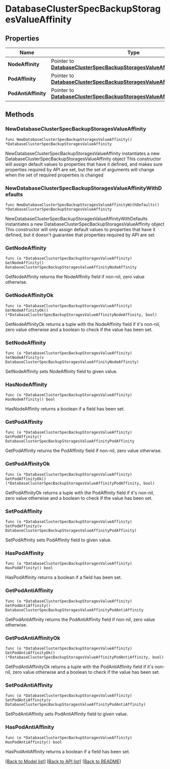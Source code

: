 # DatabaseClusterSpecBackupStoragesValueAffinity

## Properties

Name | Type | Description | Notes
------------ | ------------- | ------------- | -------------
**NodeAffinity** | Pointer to [**DatabaseClusterSpecBackupStoragesValueAffinityNodeAffinity**](DatabaseClusterSpecBackupStoragesValueAffinityNodeAffinity.md) |  | [optional] 
**PodAffinity** | Pointer to [**DatabaseClusterSpecBackupStoragesValueAffinityPodAffinity**](DatabaseClusterSpecBackupStoragesValueAffinityPodAffinity.md) |  | [optional] 
**PodAntiAffinity** | Pointer to [**DatabaseClusterSpecBackupStoragesValueAffinityPodAntiAffinity**](DatabaseClusterSpecBackupStoragesValueAffinityPodAntiAffinity.md) |  | [optional] 

## Methods

### NewDatabaseClusterSpecBackupStoragesValueAffinity

`func NewDatabaseClusterSpecBackupStoragesValueAffinity() *DatabaseClusterSpecBackupStoragesValueAffinity`

NewDatabaseClusterSpecBackupStoragesValueAffinity instantiates a new DatabaseClusterSpecBackupStoragesValueAffinity object
This constructor will assign default values to properties that have it defined,
and makes sure properties required by API are set, but the set of arguments
will change when the set of required properties is changed

### NewDatabaseClusterSpecBackupStoragesValueAffinityWithDefaults

`func NewDatabaseClusterSpecBackupStoragesValueAffinityWithDefaults() *DatabaseClusterSpecBackupStoragesValueAffinity`

NewDatabaseClusterSpecBackupStoragesValueAffinityWithDefaults instantiates a new DatabaseClusterSpecBackupStoragesValueAffinity object
This constructor will only assign default values to properties that have it defined,
but it doesn't guarantee that properties required by API are set

### GetNodeAffinity

`func (o *DatabaseClusterSpecBackupStoragesValueAffinity) GetNodeAffinity() DatabaseClusterSpecBackupStoragesValueAffinityNodeAffinity`

GetNodeAffinity returns the NodeAffinity field if non-nil, zero value otherwise.

### GetNodeAffinityOk

`func (o *DatabaseClusterSpecBackupStoragesValueAffinity) GetNodeAffinityOk() (*DatabaseClusterSpecBackupStoragesValueAffinityNodeAffinity, bool)`

GetNodeAffinityOk returns a tuple with the NodeAffinity field if it's non-nil, zero value otherwise
and a boolean to check if the value has been set.

### SetNodeAffinity

`func (o *DatabaseClusterSpecBackupStoragesValueAffinity) SetNodeAffinity(v DatabaseClusterSpecBackupStoragesValueAffinityNodeAffinity)`

SetNodeAffinity sets NodeAffinity field to given value.

### HasNodeAffinity

`func (o *DatabaseClusterSpecBackupStoragesValueAffinity) HasNodeAffinity() bool`

HasNodeAffinity returns a boolean if a field has been set.

### GetPodAffinity

`func (o *DatabaseClusterSpecBackupStoragesValueAffinity) GetPodAffinity() DatabaseClusterSpecBackupStoragesValueAffinityPodAffinity`

GetPodAffinity returns the PodAffinity field if non-nil, zero value otherwise.

### GetPodAffinityOk

`func (o *DatabaseClusterSpecBackupStoragesValueAffinity) GetPodAffinityOk() (*DatabaseClusterSpecBackupStoragesValueAffinityPodAffinity, bool)`

GetPodAffinityOk returns a tuple with the PodAffinity field if it's non-nil, zero value otherwise
and a boolean to check if the value has been set.

### SetPodAffinity

`func (o *DatabaseClusterSpecBackupStoragesValueAffinity) SetPodAffinity(v DatabaseClusterSpecBackupStoragesValueAffinityPodAffinity)`

SetPodAffinity sets PodAffinity field to given value.

### HasPodAffinity

`func (o *DatabaseClusterSpecBackupStoragesValueAffinity) HasPodAffinity() bool`

HasPodAffinity returns a boolean if a field has been set.

### GetPodAntiAffinity

`func (o *DatabaseClusterSpecBackupStoragesValueAffinity) GetPodAntiAffinity() DatabaseClusterSpecBackupStoragesValueAffinityPodAntiAffinity`

GetPodAntiAffinity returns the PodAntiAffinity field if non-nil, zero value otherwise.

### GetPodAntiAffinityOk

`func (o *DatabaseClusterSpecBackupStoragesValueAffinity) GetPodAntiAffinityOk() (*DatabaseClusterSpecBackupStoragesValueAffinityPodAntiAffinity, bool)`

GetPodAntiAffinityOk returns a tuple with the PodAntiAffinity field if it's non-nil, zero value otherwise
and a boolean to check if the value has been set.

### SetPodAntiAffinity

`func (o *DatabaseClusterSpecBackupStoragesValueAffinity) SetPodAntiAffinity(v DatabaseClusterSpecBackupStoragesValueAffinityPodAntiAffinity)`

SetPodAntiAffinity sets PodAntiAffinity field to given value.

### HasPodAntiAffinity

`func (o *DatabaseClusterSpecBackupStoragesValueAffinity) HasPodAntiAffinity() bool`

HasPodAntiAffinity returns a boolean if a field has been set.


[[Back to Model list]](../README.md#documentation-for-models) [[Back to API list]](../README.md#documentation-for-api-endpoints) [[Back to README]](../README.md)



